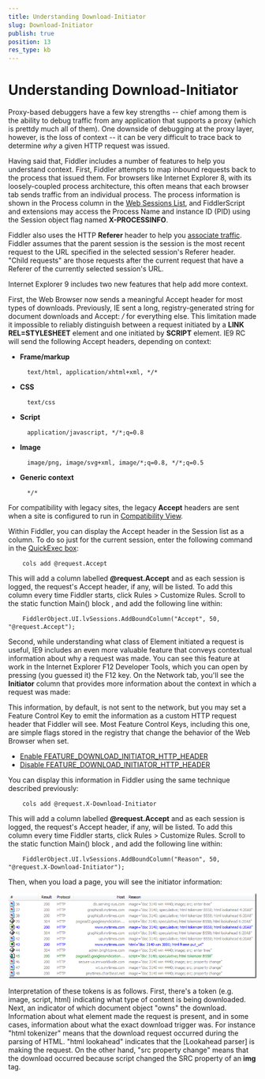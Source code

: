 ```yaml
---
title: Understanding Download-Initiator
slug: Download-Initiator
publish: true
position: 13
res_type: kb
---
```


Understanding Download-Initiator
================================

Proxy-based debuggers have a few key strengths -- chief among them is the ability to debug traffic from any application that supports a proxy (which is prettdy much all of them). One downside of debugging at the proxy layer, however, is the loss of context -- it can be very difficult to trace back to determine *why* a given HTTP request was issued.

Having said that, Fiddler includes a number of features to help you understand context. First, Fiddler attempts to map inbound requests back to the process that issued them. For browsers like Internet Explorer 8, with its loosely-coupled process architecture, this often means that each browser tab sends traffic from an individual process. The process information is shown in the Process column in the [Web Sessions List][1], and FiddlerScript and extensions may access the Process Name and instance ID (PID) using the Session object flag named **X-PROCESSINFO**.

Fiddler also uses the HTTP **Referer** header to help you [associate traffic][2]. Fiddler assumes that the parent session is the session is the most recent request to the URL specified in the selected session's Referer header. "Child requests" are those requests after the current request that have a Referer of the currently selected session's URL. 

Internet Explorer 9 includes two new features that help add more context.

First, the Web Browser now sends a meaningful Accept header for most types of downloads. Previously, IE sent a long, registry-generated string for document downloads and Accept: */* for everything else. This limitation made it impossible to reliably distinguish between a request initiated by a **LINK REL=STYLESHEET** element and one initiated by **SCRIPT** element. IE9 RC will send the following Accept headers, depending on context:


+ **Frame/markup** 

		text/html, application/xhtml+xml, */*

+ **CSS** 

		text/css

+ **Script** 

		application/javascript, */*;q=0.8

+ **Image**	

		image/png, image/svg+xml, image/*;q=0.8, */*;q=0.5

+ **Generic context**

		*/*

For compatibility with legacy sites, the legacy **Accept** headers are sent when a site is configured to run in [Compatibility View][3].

Within Fiddler, you can display the Accept header in the Session list as a column. To do so just for the current session, enter the following command in the [QuickExec box][4]:

		cols add @request.Accept

This will add a column labelled **@request.Accept** and as each session is logged, the request's Accept header, if any, will be listed. To add this column every time Fiddler starts, click Rules > Customize Rules. Scroll to the static function Main() block , and add the following line within:

		FiddlerObject.UI.lvSessions.AddBoundColumn("Accept", 50, "@request.Accept");

Second, while understanding what class of Element initiated a request is useful, IE9 includes an even more valuable feature that conveys contextual information about why a request was made. You can see this feature at work in the Internet Explorer F12 Developer Tools, which you can open by pressing (you guessed it) the F12 key. On the Network tab, you'll see the **Initiator** column that provides more information about the context in which a request was made:



This information, by default, is not sent to the network, but you may set a Feature Control Key to emit the information as a custom HTTP request header that Fiddler will see. Most Feature Control Keys, including this one, are simple flags stored in the registry that change the behavior of the Web Browser when set.

+ [Enable FEATURE_DOWNLOAD_INITIATOR_HTTP_HEADER][7]
+ [Disable FEATURE_DOWNLOAD_INITIATOR_HTTP_HEADER][8]

You can display this information in Fiddler using the same technique described previously:

		cols add @request.X-Download-Initiator

This will add a column labelled **@request.Accept** and as each session is logged, the request's Accept header, if any, will be listed. To add this column every time Fiddler starts, click Rules > Customize Rules. Scroll to the static function Main() block , and add the following line within:

		FiddlerObject.UI.lvSessions.AddBoundColumn("Reason", 50, "@request.X-Download-Initiator");

Then, when you load a page, you will see the initiator information:

![Reason Column][5]

Interpretation of these tokens is as follows. First, there's a token (e.g. image, script, html) indicating what type of content is being downloaded. Next, an indicator of which document object "owns" the download. Information about what element made the request is present, and in some cases, information about what the exact download trigger was. For instance "html tokenizer" means that the download request occurred during the parsing of HTML. "html lookahead" indicates that the [Lookahead parser] is making the request. On the other hand, "src property change" means that the download occurred because script changed the SRC property of an **img** tag.

[1]: ../Observe-Traffic/Tasks/ViewSessionSummary
[2]: ../Observe-Traffic/Tasks/ParentChild
[3]: https://blogs.msdn.com/b/patricka/archive/2010/09/16/if-i-m-using-internet-explorer-9-beta-what-should-i-do-if-a-site-is-broken-or-hangs-or-crashes-etc.aspx
[4]: ./QuickExec
[5]: ../images/Download-Initiator/Download-Initiator.png
[6]: https://blogs.msdn.com/b/ieinternals/archive/2010/04/01/ie8-lookahead-downloader-fixed.aspx
[7]: https://www.fiddler2.com/dl/EnableDownloadInitiator.reg
[8]: http://www.fiddlerbook.com/dl/DisableDownloadInitiator.reg
